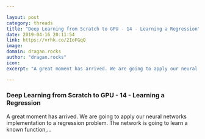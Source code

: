 ```yaml
---

layout: post
category: threads
title: "Deep Learning from Scratch to GPU - 14 - Learning a Regression"
date: 2019-04-16 20:11:54
link: https://vrhk.co/2IoFGqQ
image: 
domain: dragan.rocks
author: "dragan.rocks"
icon: 
excerpt: "A great moment has arrived. We are going to apply our neural networks implementation to a regression problem. The network is going to learn a known function,..."

---
```


### Deep Learning from Scratch to GPU - 14 - Learning a Regression

A great moment has arrived. We are going to apply our neural networks implementation to a regression problem. The network is going to learn a known function,...